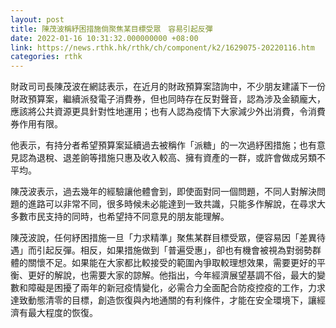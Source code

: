 ```yaml
---
layout: post
title: 陳茂波稱紓困措施倘聚焦某目標受眾　容易引起反彈
date: 2022-01-16 10:31:32.000000000 +08:00
link: https://news.rthk.hk/rthk/ch/component/k2/1629075-20220116.htm
categories: rthk
---
```


財政司司長陳茂波在網誌表示，在近月的財政預算案諮詢中，不少朋友建議下一份財政預算案，繼續派發電子消費券，但也同時存在反對聲音，認為涉及金額龐大，應該將公共資源更具針對性地運用；也有人認為疫情下大家減少外出消費，令消費券作用有限。

他表示，有持分者希望預算案延續過去被稱作「派糖」的一次過紓困措施；也有意見認為退稅、退差餉等措施只惠及收入較高、擁有資產的一群，或許會做成另類不平均。

陳茂波表示，過去幾年的經驗讓他體會到，即使面對同一個問題，不同人對解決問題的進路可以非常不同，很多時候未必能達到一致共識，只能多作解說，在尋求大多數市民支持的同時，也希望持不同意見的朋友能理解。

陳茂波說，任何紓困措施一旦「力求精準」聚焦某群目標受眾，便容易因「差異待遇」而引起反彈。相反，如果措施做到「普遍受惠」，卻也有機會被視為對弱勢群體的關懷不足。如果能在大家都比較接受的範圍內爭取較理想效果，需要更好的平衡、更好的解說，也需要大家的諒解。他指出，今年經濟展望基調不俗，最大的變數和障礙是困擾了兩年的新冠疫情變化，必需合力全面配合防疫控疫的工作，力求達致動態清零的目標，創造恢復與內地通關的有利條件，才能在安全環境下，讓經濟有最大程度的恢復。

